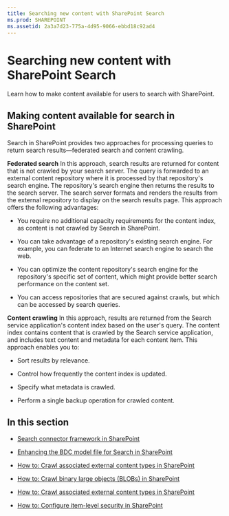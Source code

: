 ```yaml
---
title: Searching new content with SharePoint Search
ms.prod: SHAREPOINT
ms.assetid: 2a3a7d23-775a-4d95-9066-ebbd18c92ad4
---
```



# Searching new content with SharePoint Search
Learn how to make content available for users to search with SharePoint.
## Making content available for search in SharePoint

Search in SharePoint provides two approaches for processing queries to return search results—federated search and content crawling.
  
    
    
 **Federated search** In this approach, search results are returned for content that is not crawled by your search server. The query is forwarded to an external content repository where it is processed by that repository's search engine. The repository's search engine then returns the results to the search server. The search server formats and renders the results from the external repository to display on the search results page. This approach offers the following advantages:
  
    
    

- You require no additional capacity requirements for the content index, as content is not crawled by Search in SharePoint.
    
  
- You can take advantage of a repository's existing search engine. For example, you can federate to an Internet search engine to search the web.
    
  
- You can optimize the content repository's search engine for the repository's specific set of content, which might provide better search performance on the content set.
    
  
- You can access repositories that are secured against crawls, but which can be accessed by search queries.
    
  
 **Content crawling** In this approach, results are returned from the Search service application's content index based on the user's query. The content index contains content that is crawled by the Search service application, and includes text content and metadata for each content item. This approach enables you to:
  
    
    

- Sort results by relevance.
    
  
- Control how frequently the content index is updated.
    
  
- Specify what metadata is crawled.
    
  
- Perform a single backup operation for crawled content.
    
  

## In this section


-  [Search connector framework in SharePoint](search-connector-framework-in-sharepoint)
    
  -  [Enhancing the BDC model file for Search in SharePoint](enhancing-the-bdc-model-file-for-search-in-sharepoint)
    
  
  -  [How to: Crawl associated external content types in SharePoint](how-to-crawl-associated-external-content-types-in-sharepoint)
    
  
  -  [How to: Crawl binary large objects (BLOBs) in SharePoint](how-to-crawl-binary-large-objects-blobs-in-sharepoint)
    
  
  -  [How to: Crawl associated external content types in SharePoint](how-to-crawl-associated-external-content-types-in-sharepoint)
    
  
  -  [How to: Configure item-level security in SharePoint](how-to-configure-item-level-security-in-sharepoint)
    
  

